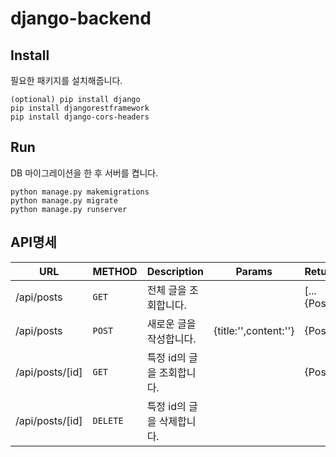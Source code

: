 # django-backend

## Install
 필요한 패키지를 설치해줍니다.
```
(optional) pip install django
pip install djangorestframework
pip install django-cors-headers
```

## Run
  DB 마이그레이션을 한 후 서버를 켭니다.
```
python manage.py makemigrations
python manage.py migrate
python manage.py runserver
```

## API명세
|URL|METHOD|Description|Params|Return|
|---|---|---|---|---|
|/api/posts|`GET`|전체 글을 조회합니다.||[...{Post}]|
|/api/posts|`POST`|새로운 글을 작성합니다.|{title:'',content:''}|{Post}|
|/api/posts/[id]|`GET`|특정 id의 글을 조회합니다.||{Post}|
|/api/posts/[id]|`DELETE`|특정 id의 글을 삭제합니다.|||

